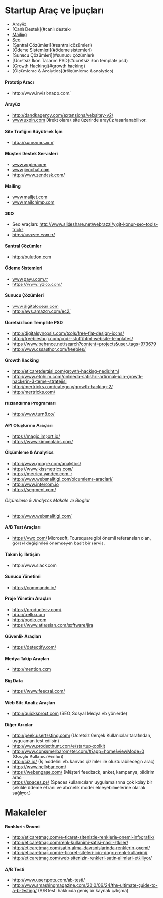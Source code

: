 Startup Araç ve İpuçları
=======================

- [Arayüz](#arayüz)
- [Canlı Destek](#canlı destek)
- [Mailing](#mailing)
- [Seo](#seo)
- [Santral Çözümleri](#santral çözümleri)
- [Ödeme Sistemleri](#ödeme sistemleri)
- [Sunucu Çözümleri](#sunucu çözümleri)
- [Ücretsiz İkon Tasarım PSD](#ücretsiz ikon template psd)
- [Growth Hacking](#growth hacking)
- [Ölçümleme & Analytics](#ölçümleme & analytics)

#### Prototip Aracı
- http://www.invisionapp.com/

#### Arayüz
- http://dandkagency.com/extensions/velositey-v2/
- www.uxpin.com Direkt olarak site üzerinde arayüz tasarlanabiliyor.

#### Site Trafiğini Büyütmek İçin
- http://sumome.com/

#### Müşteri Destek Servisleri
- www.zopim.com
- www.jivochat.com
- http://www.zendesk.com/

#### Mailing
- www.mailjet.com
- www.mailchimp.com

#### SEO
- Seo Araçları: http://www.slideshare.net/webrazzi/yigit-konur-seo-tools-tricks
- http://seozeo.com.tr/

#### Santral Çözümler
- http://bulutfon.com

#### Ödeme Sistemleri
- www.payu.com.tr
- https://www.iyzico.com/

#### Sunucu Çözümleri
- www.digitalocean.com
- http://aws.amazon.com/ec2/

#### Ücretsiz İcon Template PSD 
- http://digitalsynopsis.com/tools/free-flat-design-icons/
- http://freebiesbug.com/code-stuff/html-website-templates/
- https://www.behance.net/search?content=projects&user_tags=973679
- http://www.cssauthor.com/freebies/

#### Growth Hacking 
- http://eticaretdergisi.com/growth-hacking-nedir.html
- http://www.etohum.com/onlineda-satislari-artirmak-icin-growth-hackerin-3-temel-stratejisi
- http://mertricks.com/category/growth-hacking-2/
- http://mertricks.com/

#### Hızlandırma Programları
- http://www.turn8.co/

#### API Oluşturma Araçları
- https://magic.import.io/ 
- https://www.kimonolabs.com/

#### Ölçümleme & Analytics 
- http://www.google.com/analytics/
- https://www.kissmetrics.com/
- https://metrica.yandex.com.tr 
- http://www.webanalitigi.com/olcumleme-araclari/
- http://www.intercom.io 
- https://segment.com/

###### Ölçümleme & Analytics Makale ve Bloglar
- http://www.webanalitigi.com/

#### A/B Test Araçları
- https://vwo.com/ Microsoft, Foursquare gibi önemli referansları olan, görsel değişimleri önemseyen basit bir servis.

#### Takım İçi İletişim
- http://www.slack.com

#### Sunucu Yönetimi
- https://commando.io/

#### Proje Yönetim Araçları
- https://producteev.com/
- http://trello.com
- http://podio.com
- https://www.atlassian.com/software/jira

#### Güvenlik Araçları
- https://detectify.com/

#### Medya Takip Araçları
- http://mention.com

#### Big Data 
- https://www.feedzai.com/

#### Web Site Analiz Araçları
- http://quicksprout.com (SEO, Sosyal Medya vb yönlerde)

#### Diğer Araçlar
- http://peek.usertesting.com/ (Ücretsiz Gerçek Kullanıcılar tarafından, uygulaman test edilsin)
- http://www.producthunt.com/e/startup-toolkit
- http://www.consumerbarometer.com/#?app=home&viewMode=0 (Google Kullanıcı Verileri)
- http://ciz.io/ (İş modelini vb.  kanvas çizimler ile oluşturabileceğin araç)
- https://www.hellobar.com/
- https://webengage.com/ (Müşteri feedback, anket, kampanya, bildirim aracı)
- https://spaces.pe/ (Spaces kullanıcıların uygulamalarına çok kolay bir şekilde ödeme ekranı ve abonelik modeli ekleyebilmelerine olanak sağlıyor.)

# Makaleler

#### Renklerin Önemi 
- http://eticaretmag.com/e-ticaret-sitenizde-renklerin-onemi-infografik/
- http://eticaretmag.com/renk-kullanimi-satisi-nasil-etkiler/
- http://eticaretmag.com/satin-alma-davranislarinda-renklerin-onemi/
- http://eticaretmag.com/e-ticaret-siteleri-icin-dogru-renk-kullanimi/
- http://eticaretmag.com/web-sitenizin-renkleri-satin-alimlari-etkiliyor/

#### A/B Testi
- http://www.userspots.com/ab-testi/
- http://www.smashingmagazine.com/2010/06/24/the-ultimate-guide-to-a-b-testing/ (A/B testi hakkında geniş bir kaynak çalışma)


